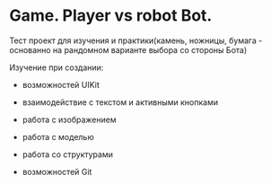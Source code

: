 # Game. Player vs robot Bot.

Тест проект для изучения и практики(камень, ножницы, бумага - основанно на рандомном варианте выбора со стороны Бота)

Изучение при создании:

- возможностей UIKit

- взаимодействие с текстом и активными кнопками

- работа с изображением

- работа с моделью

- работа со структурами

- возможностей Git
